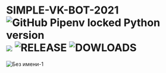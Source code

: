 # SIMPLE-VK-BOT-2021 ![GitHub Pipenv locked Python version](https://img.shields.io/github/pipenv/locked/python-version/1fr4m3/SIMPLE-VK-BOT-2021)   ![](https://img.shields.io/badge/VK%20API-5.130-blue) ![RELEASE](https://img.shields.io/github/v/release/1fr4m3/SIMPLE-VK-BOT-2021?color=red) ![DOWLOADS](https://img.shields.io/github/downloads/1fr4m3/SIMPLE-VK-BOT-2021/total?color=yellow)

![Без имени-1](https://user-images.githubusercontent.com/80629984/120197638-3c415500-c232-11eb-8168-686d2b2e3154.jpg)
